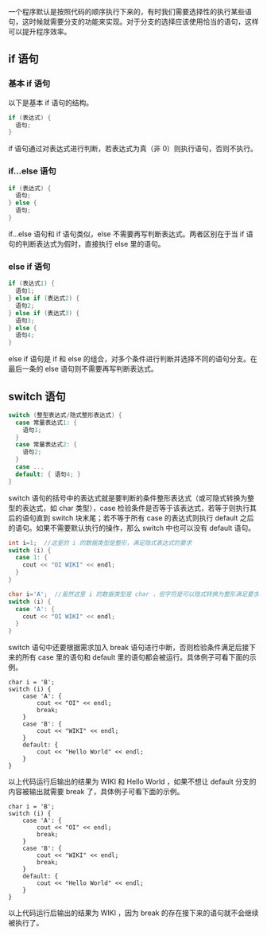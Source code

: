 一个程序默认是按照代码的顺序执行下来的，有时我们需要选择性的执行某些语句，这时候就需要分支的功能来实现。对于分支的选择应该使用恰当的语句，这样可以提升程序效率。

## if 语句

### 基本 if 语句

以下是基本 if 语句的结构。

```cpp
if (表达式) {
  语句;
}
```

if 语句通过对表达式进行判断，若表达式为真（非 0）则执行语句，否则不执行。

### if...else 语句

```cpp
if (表达式) {
  语句;
} else {
  语句;
}
```

if...else 语句和 if 语句类似，else 不需要再写判断表达式。两者区别在于当 if 语句的判断表达式为假时，直接执行 else 里的语句。

### else if 语句

```cpp
if (表达式1) {
  语句1;
} else if (表达式2) {
  语句2;
} else if (表达式3) {
  语句3;
} else {
  语句4;
}
```

else if 语句是 if 和 else 的组合，对多个条件进行判断并选择不同的语句分支。在最后一条的 else 语句则不需要再写判断表达式。

## switch 语句

```cpp
switch (整型表达式/隐式整形表达式) {
  case 常量表达式1: {
    语句1;
  }
  case 常量表达式2: {
    语句2;
  }
  case ...
  default: { 语句4; }
}
```

switch 语句的括号中的表达式就是要判断的条件整形表达式（或可隐式转换为整型的表达式，如 char 类型），case 检验条件是否等于该表达式，若等于则执行其后的语句直到 switch 块末尾；若不等于所有 case 的表达式则执行 default 之后的语句。如果不需要默认执行的操作，那么 switch 中也可以没有 default 语句。

```cpp
int i=1;  //这里的 i 的数据类型是整形，满足隐式表达式的要求
switch (i) {
  case 1: {
    cout << "OI WIKI" << endl;
  }
}
```

```cpp
char i='A';  //虽然这里 i 的数据类型是 char ，但字符是可以隐式转换为整形满足要求的
switch (i) {
  case 'A': {
    cout << "OI WIKI" << endl;
  }
}
```

switch 语句中还要根据需求加入 break 语句进行中断，否则检验条件满足后接下来的所有 case 里的语句和 default 里的语句都会被运行。具体例子可看下面的示例。

```
char i = 'B';
switch (i) {
	case 'A': {
		cout << "OI" << endl;
		break;
	}
	case 'B': {
		cout << "WIKI" << endl;
	}
	default: {
		cout << "Hello World" << endl;
	}
}
```

以上代码运行后输出的结果为 WIKI 和 Hello World ，如果不想让 default 分支的内容被输出就需要 break 了，具体例子可看下面的示例。

```
char i = 'B';
switch (i) {
	case 'A': {
		cout << "OI" << endl;
		break;
	}
	case 'B': {
		cout << "WIKI" << endl;
		break;
	}
	default: {
		cout << "Hello World" << endl;
	}
}
```

以上代码运行后输出的结果为 WIKI ，因为 break 的存在接下来的语句就不会继续被执行了。
